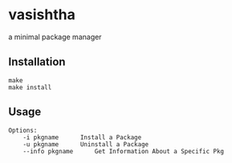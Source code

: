 # vasishtha
a minimal package manager
## Installation
```
make
make install
```
## Usage
```Usage: vasishtha [options]
Options:
	-i pkgname 		Install a Package
	-u pkgname		Uninstall a Package
	--info pkgname 		Get Information About a Specific Pkg
```

